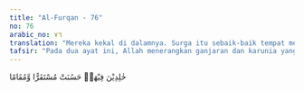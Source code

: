 ```yaml
---
title: "Al-Furqan - 76"
no: 76
arabic_no: ٧٦
translation: "Mereka kekal di dalamnya. Surga itu sebaik-baik tempat menetap dan tempat kediaman."
tafsir: "Pada dua ayat ini, Allah menerangkan ganjaran dan karunia yang akan diberikan kepada \"hamba-hamba Allah Yang Maha Penyayang itu\", hamba-hamba Allah yang mempunyai sifat-sifat yang sempurna dan akhlak yang mulia berkat kesabaran dan keuletan mereka dalam mematuhi segala perintah Allah, berkat kesabaran dan keuletan mereka melawan hawa nafsu dalam menjauhi segala larangan-Nya. Mereka ditempatkan di tempat yang paling mulia dan tinggi dalam surga. Mereka disambut oleh para malaikat dengan salam sebagai penghormatan kepada mereka. Hal ini tergambar dalam firman Allah:\n\n\"Sedang para malaikat masuk ke tempat-tempat mereka dari semua pintu; (sambil mengucapkan), 'Selamat sejahtera atasmu karena kesabaranmu. Maka alangkah nikmatnya tempat kesudahan itu.\" (ar-Ra'd/13: 23-24).\n\nKemudian Allah menerangkan bahwa karunia dan nikmat yang mereka terima itu adalah karunia dan nikmat yang kekal abadi yang tiada putus-putusnya. Tidak diragukan lagi bahwa tempat itu adalah sebaik-baik tempat menetap dan sebaik-baik tempat kediaman."
---
```

خٰلِدِيْنَ فِيْهَاۗ حَسُنَتْ مُسْتَقَرًّا وَّمُقَامًا 